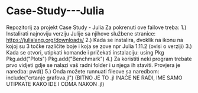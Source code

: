 # Case-Study---Julia
Repozitorij za projekt Case Study - Julia
Za pokrenuti ove failove treba:
1.) Instalirati najnoviju verziju Julije sa njihove službene stranice: https://julialang.org/downloads/
2.) Kada se instalira, dvoklik na ikonu na kojoj su 3 točke različite boje i koja se zove npr Julia 1.11.2 (ovisi o verziji)
3.) Kada se otvori, utipkati komande i pričekati instalaciju:
using Pkg
Pkg.add("Plots")
Pkg.add("Benchmark")
4.) Za koristiti neki program trebate prvo vidjeti gdje se nalazi vaš radni folder i u njega ih staviti. Provjera je naredba: pwd()
5.) Onda možete runnuati fileove sa naredbom: include("crtanje grafova.jl")  (BITNO JE TO .jl INAČE NE RADI, IME SAMO UTIPKATE KAKO IDE I ODMA NAKON .jl)
